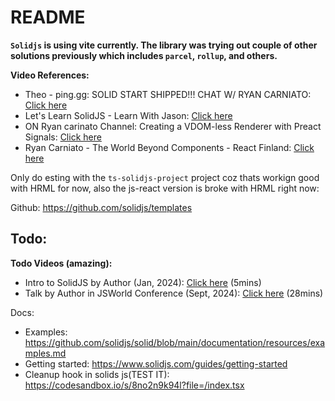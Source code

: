 # README

**`Solidjs` is using vite currently. The library was trying out couple of
other solutions previously which includes `parcel`, `rollup`, and others.**

**Video References:**
- Theo - ping․gg: SOLID START SHIPPED!!! CHAT W/ RYAN CARNIATO: [Click here](https://youtu.be/hSECorasSK8)
- Let's Learn SolidJS - Learn With Jason: [Click here](https://www.youtube.com/watch?v=ZZ-a7B761Ds)
- ON Ryan carinato Channel: Creating a VDOM-less Renderer with Preact Signals: [Click here](https://youtu.be/Fp9duJd6Txc)
- Ryan Carniato - The World Beyond Components - React Finland: [Click here](https://youtu.be/O6xtMrDEhcE)

Only do esting with the `ts-solidjs-project` project coz thats workign
good with HRML for now, also the js-react version is broke with HRML
right now:

Github: https://github.com/solidjs/templates

## Todo:

**Todo Videos (amazing):**
- Intro to SolidJS by Author (Jan, 2024): [Click here](https://youtu.be/cELFZQAMdhQ) (5mins)
- Talk by Author in JSWorld Conference (Sept, 2024): [Click here](https://youtu.be/ZVjXtfdKQ3g) (28mins)

Docs:
- Examples: https://github.com/solidjs/solid/blob/main/documentation/resources/examples.md
- Getting started: https://www.solidjs.com/guides/getting-started
- Cleanup hook in solids js(TEST IT): https://codesandbox.io/s/8no2n9k94l?file=/index.tsx
